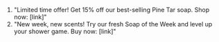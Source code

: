 1. "Limited time offer! Get 15% off our best-selling Pine Tar soap. Shop now: [link]"
2. "New week, new scents! Try our fresh Soap of the Week and level up your shower game. Buy now: [link]"